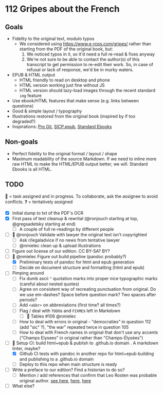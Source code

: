 # 112 Gripes about the French

## Goals

- Fidelity to the original text, modulo typos
  - We considered using https://www.e-rcps.com/gripes/ rather than starting from the PDF of the original book, but:
    1. We noticed typos in it, so it'd need a full re-read & fixes anyway
    2. We're not sure to be able to contact the author(s) of this transcript to get permission to re-edit their work. So, in case of refusal or lack of response, we'd be in murky waters.
- EPUB & HTML output
  - HTML friendly to read on desktop and phone
  - HTML version working just fine without JS
  - HTML version should lazy-load images through the recent standard `img` feature
- Use ebook/HTML features that make sense (e.g. links between questions)
- Good & simple layout / typography
- Illustrations restored from the original book (inspired by if too degraded?)
- Inspirations: [Pro Git](https://github.com/progit/progit2), [SICP.epub](https://github.com/sarabander/sicp), [Standard Ebooks](https://github.com/standardebooks/william-shakespeare_the-tempest)

## Non-goals

- Perfect fidelity to the original format / layout / shape
- Maximum readability of the source Markdown. If we need to inline more raw HTML
  to make the HTML/EPUB output better, we will. Standard Ebooks is all HTML.

## TODO

🏃 = task assigned and in progress. To collaborate, ask the assignee to avoid conflicts.
❓️ = tentatively assigned

- [x] Initial dump to txt of the PDF's OCR
- [x] First pass of text cleanup & rewrital (@ronjouch starting at top, @gregsadetsky starting at end)
    - [ ] A couple of full re-readings by different people
- [ ] 🏃 @ronjouch Validate with lawyer the original text isn't copyrighted
    - [ ] Ask r/legaladvice if no news from tentative lawyer
    - [ ] @nmielec clean up & upload illustrations
- [ ] Figure out license of our edition. CC BY-SA? BY?
- [ ] 🏃 @nmielec Figure out build pipeline (pandoc probably?)
    - [x] Preliminary tests of pandoc for html and epub generation
    - [ ] Decide on document structure and formatting (html and epub)
- [ ] Pimping around
    - [ ] Fix dumb ascii `"` quotation marks into proper nice typographic marks (careful about nested quotes)
    - [ ] Agree on consistent way of recreating punctuation from original. Do we use em-dashes? Space before question mark? Two spaces after periods?
    - [ ] Add `<abbr>` on abbreviations (first time? all times?)
    - [ ] Flag / deal with `TODO`s and `FIXME`s left in Markdown
        - [ ] 🏃 Tables #106 @nmielec 
    - [ ] How to deal with errors in original - "democraties" in question 112 (add "sic" ?), "the war" repeated twice in question 105
    - [ ] How to deal with French names in original that don't use any accents ("Champs Elysees" in original rather than "Champs-Élysées")
- [ ] 🏃 Setup CI: build html+epub & publish to .github.io domain . A markdown linter, maybe?
    - [x] Github CI tests with pandoc in another repo for html+epub building and publishing to a .github.io domain
    - [ ] Deploy to this repo when main structure is ready
- [ ] Write a preface to our edition? Find a historian to do so?
    - [ ] Mention / add references that confirm that Leo Rosten was probable original author. [see here](https://books.google.ca/books?id=9aCqRoUoKf4C&lpg=RA1-PA1922&ots=F3a8nU5PyQ&dq=112%20gripes%20leo%20rosten&pg=RA1-PA1922#v=onepage&q=112%20gripes%20leo%20rosten&f=false), [here](https://www.thetimes.co.uk/article/handbook-for-gis-dispelled-myths-about-smelly-frenchwomen-with-loose-morals-jpkj687md), [here](https://www.tandfonline.com/doi/abs/10.1080/10260210410001733405)
- [ ] What else?
